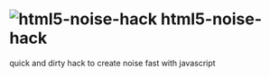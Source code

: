 ![html5-noise-hack](https://raw.github.com/victusfate/html5-noise-hack/gh-pages/images/html5-noise-hack.png)
html5-noise-hack
===

quick and dirty hack to create noise fast with javascript

